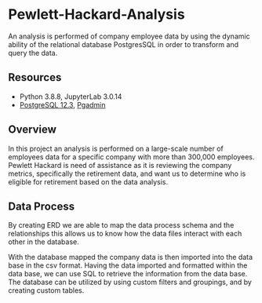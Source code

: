 # Pewlett-Hackard-Analysis
An analysis is performed of company employee data by using the dynamic ability of the relational database PostgresSQL in order to transform and query the data.

##  Resources 
- Python 3.8.8, JupyterLab 3.0.14
- [PostgreSQL 12.3](https://www.postgresql.org/), [Pgadmin](https://www.pgadmin.org/) 

## Overview
In this project an analysis is performed on a large-scale number of employees data for a specific company with more than 300,000 employees. Pewlett Hackard is need of assistance as it is reviewing the company metrics, specifically the retirement data, and want us to determine who is eligible for retirement based on the data analysis.

## Data Process  
By creating ERD we are able to map the data process schema and the relationships this allows us to know how the data files interact with each other in the database.

With the database mapped the company data is then imported into the data base in the csv format. Having the data imported and formatted within the data base, we can use SQL to retrieve the information from the data base. The database can be utilized by using custom filters and groupings, and by creating custom tables.
